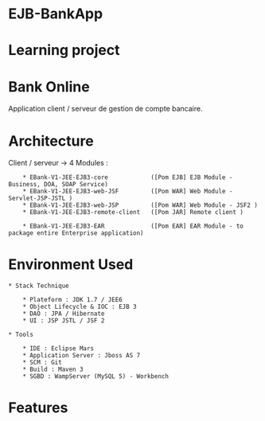 # EJB-BankApp
# Learning project
# Bank Online

Application client / serveur de gestion de compte bancaire. 


# Architecture

Client / serveur -> 4 Modules  :

		* EBank-V1-JEE-EJB3-core 			([Pom EJB] EJB Module - Business, DOA, SOAP Service)	
		* EBank-V1-JEE-EJB3-web-JSF			([Pom WAR] Web Module - Servlet-JSP-JSTL )
		* EBank-V1-JEE-EJB3-web-JSP			([Pom WAR] Web Module - JSF2 )
		* EBank-V1-JEE-EJB3-remote-client	([Pom JAR] Remote client )
		
		* EBank-V1-JEE-EJB3-EAR				([Pom EAR] EAR Module - to package entire Enterprise application)
	
# Environment Used

	* Stack Technique 

		* Plateform : JDK 1.7 / JEE6
		* Object Lifecycle & IOC : EJB 3
		* DAO : JPA / Hibernate
		* UI : JSP JSTL / JSF 2
	
	* Tools
	
		* IDE : Eclipse Mars 
		* Application Server : Jboss AS 7
		* SCM : Git
		* Build : Maven 3
		* SGBD : WampServer (MySQL 5) - Workbench

# Features
